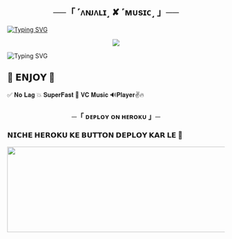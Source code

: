 <h2 align="center">
    ──「 ˹ᴧɴᴊᴧʟɪ˼ ✘ ˹ᴍᴜsɪᴄ˼ 」──

</h2>

[![Typing SVG](https://readme-typing-svg.herokuapp.com/?lines=ㅤ+𝐖𝐄𝐋𝐂𝐎𝐌𝐄+𝐓𝐎+𝐀𝐍𝐉𝐀𝐋𝐈+𝐌𝐔𝐒𝐈𝐂+𝐑𝐄𝐏𝐎;ㅤ+𝚃𝙷𝙸𝚂+𝙸𝚂+𝙰+𝙰𝙳𝚅𝙰𝙽𝙲𝙴+𝙼𝚄𝚂𝙸𝙲+𝙱𝙾𝚃+🔥;𝙿𝙾𝚆𝙴𝚁𝙴𝙳+𝙱𝚈+☞+𝗠𝗔𝗛𝗧𝗢+𝗔𝗡𝗝𝗔𝗟𝗜+😍)](https://github.com/MAHTO-ANJALI/Anjali-Music-Bot)



<p align="center">
  <img src="https://graph.org//file/7f7fb1591136b7dc9bdab.jpg">
</p>



![Typing SVG](https://readme-typing-svg.herokuapp.com/?lines=𝗙𝗢𝗥𝗞+𝗧𝗛𝗜𝗦+𝗥𝗘𝗣𝗢+𝗕𝗘𝗙𝗢𝗥𝗘+𝗗𝗘𝗣𝗟𝗢𝗬)

## 🥳 𝗘𝗡𝗝𝗢𝗬 🥳

✅ 𝐍𝐨 𝐋𝐚𝐠 💥 𝐒𝐮𝐩𝐞𝐫𝐅𝐚𝐬𝐭 🌟 𝐕𝐂 ️𝐌𝐮𝐬𝐢𝐜 🔊𝐏𝐥𝐚𝐲𝐞𝐫✌️🔥

<h3 align="center">
    ─「 ᴅᴇᴩʟᴏʏ ᴏɴ ʜᴇʀᴏᴋᴜ 」─

<h3> 𝗡𝗜𝗖𝗛𝗘 𝗛𝗘𝗥𝗢𝗞𝗨 𝗞𝗘 𝗕𝗨𝗧𝗧𝗢𝗡 𝗗𝗘𝗣𝗟𝗢𝗬 𝗞𝗔𝗥 𝗟𝗘 🤧 </h3>
</h3>


<p align="center"><a href="https://dashboard.heroku.com/new?template=https://github.com/MAHTO-ANJALI/Anjali-Music-Bot"> <img src="https://graph.org/file/7758e15f135e166b8637d.jpg" width="520" height="198.45"/></a></p>
